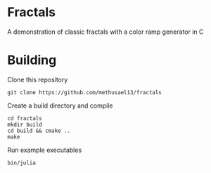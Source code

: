 # Fractals
A demonstration of classic fractals with a color ramp generator in C

# Building
Clone this repository
```
git clone https://github.com/methusael13/fractals
```
Create a build directory and compile
```
cd fractals
mkdir build
cd build && cmake ..
make
```
Run example executables
```
bin/julia
```
